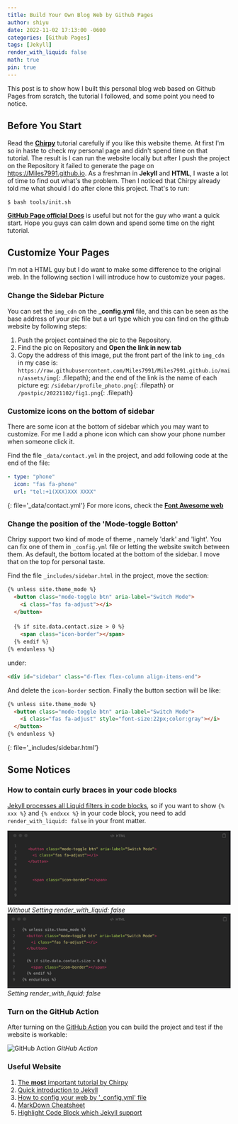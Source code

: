 ```yaml
---
title: Build Your Own Blog Web by Github Pages
author: shiyu
date: 2022-11-02 17:13:00 -0600 
categories: [Github Pages]
tags: [Jekyll]
render_with_liquid: false
math: true
pin: true
---
```


This post is to show how I built this personal blog web based on Github Pages from scratch, the tutorial I followed, and some point you need to notice.

## Before You Start 

Read the [**Chirpy**](https://chirpy.cotes.page/posts/getting-started/) tutorial carefully if you like this website theme. At first I'm so in haste to check my personal page and didn't spend time on that tutorial. The result is I can run the website locally but after I push the project on the Repository it failed to generate the page on <https://Miles7991.github.io>. As a freshman in **Jekyll** and **HTML**, I waste a lot of time to find out what's the problem. Then I noticed that Chirpy already told me what should I do after clone this project. That's to run: 
```console
$ bash tools/init.sh
```
[**GitHub Page official Docs**](https://docs.github.com/en/pages/quickstart) is useful but not for the guy who want a quick start. Hope you guys can calm down and spend some time on the right tutorial. 


## Customize Your Pages
I'm not a HTML guy but I do want to make some difference to the original web. In the following section I will introduce how to customize your pages.
### Change the Sidebar Picture
You can set the `img_cdn` on the **_config.yml** file, and this can be seen as the base address of your pic file but a url type which you can find on the github website by following steps:
1. Push the project contained the pic to the Repository.
2. Find the pic on Repository and  **Open the link in new tab** 
3. Copy the address of this image, put the front part of the link to `img_cdn` in my case is: `https://raw.githubusercontent.com/Miles7991/Miles7991.github.io/main/assets/img`{: .filepath}; and the end of the link is the name of each picture eg: `/sidebar/profile_photo.png`{: .filepath} or `/postpic/20221102/fig1.png`{: .filepath}

### Customize icons on the bottom of sidebar
There are some icon at the bottom of sidebar which you may want to customize. For me I add a phone icon which can show your phone number when someone click it. 

Find the file `_data/contact.yml` in the project, and add following code at the end of the file: 
```yml
- type: "phone"
  icon: "fas fa-phone"
  url: "tel:+1(XXX)XXX XXXX"
```
{: file='_data/contact.yml'}
For more icons, check the [**Font Awesome web**](https://fontawesome.com/)

### Change the position of the 'Mode-toggle Botton'
Chripy support two kind of mode of theme , namely 'dark' and 'light'. You can fix one of them in `_config.yml` file or letting the website switch between them. As default, the bottom located at the bottom of the sidebar. I move that on the top for personal taste.

Find the file `_includes/sidebar.html` in the project, move the section: 

```html
{% unless site.theme_mode %}
  <button class="mode-toggle btn" aria-label="Switch Mode">
    <i class="fas fa-adjust"></i>
  </button>

  {% if site.data.contact.size > 0 %}
    <span class="icon-border"></span>
  {% endif %}
{% endunless %}
```
under:
```html
<div id="sidebar" class="d-flex flex-column align-items-end">
```
And delete the `icon-border` section. Finally the button section will be like:
```html
{% unless site.theme_mode %}
  <button class="mode-toggle btn" aria-label="Switch Mode">
    <i class="fas fa-adjust" style="font-size:22px;color:gray"></i>
  </button>
{% endunless %}
```
{: file='_includes/sidebar.html'}

## Some Notices 

### How to contain curly braces in your code blocks 
[Jekyll processes all Liquid filters in code blocks](https://jekyllrb.com/docs/liquid/tags/), so if you want to show `{% xxx %}` and `{% endxxx %}` in your code block, you need to add `render_with_liquid: false` in your front matter. 

![without_Setting_render_with_liquid_false](assets/img/postpic/20221102/without.png)
_Without Setting render_with_liquid: false_
![Setting_render_with_liquid_false](assets/img/postpic/20221102/with.png)
_Setting render_with_liquid: false_


### Turn on the GitHub Action
After turning on the [GitHub Action](https://chirpy.cotes.page/posts/getting-started/#deploy-by-using-github-actions) you can build the project and test if the website is workable:

![GitHub Action](/postpic/20221102/githubaction.png)
_GitHub Action_  

### Useful Website

1. [The **most** important tutorial by Chirpy](https://chirpy.cotes.page/posts/getting-started/)
2. [Quick introduction to Jekyll](https://stnava.github.io/lessons/2011/12/29/jekyll-introduction/)
3. [How to config your web by '_config.yml' file](https://jekyllrb.com/docs/configuration/)
4. [MarkDown Cheatsheet](https://aksakalli.github.io/jekyll-doc-theme/docs/cheatsheet/)
5. [Highlight Code Block which Jekyll support](https://rdmd.readme.io/docs/code-blocks)
